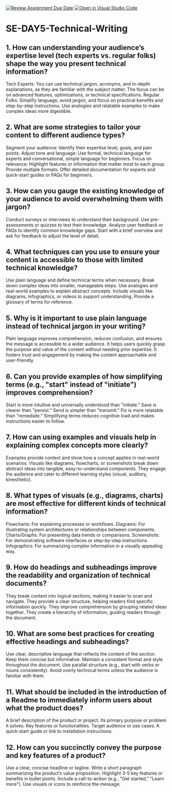 [![Review Assignment Due Date](https://classroom.github.com/assets/deadline-readme-button-22041afd0340ce965d47ae6ef1cefeee28c7c493a6346c4f15d667ab976d596c.svg)](https://classroom.github.com/a/zsAR-pyY)
[![Open in Visual Studio Code](https://classroom.github.com/assets/open-in-vscode-2e0aaae1b6195c2367325f4f02e2d04e9abb55f0b24a779b69b11b9e10269abc.svg)](https://classroom.github.com/online_ide?assignment_repo_id=18485049&assignment_repo_type=AssignmentRepo)
# SE-DAY5-Technical-Writing
## 1. How can understanding your audience’s expertise level (tech experts vs. regular folks) shape the way you present technical information?
Tech Experts: You can use technical jargon, acronyms, and in-depth explanations, as they are familiar with the subject matter. The focus can be on advanced features, optimizations, or technical specifications.
Regular Folks: Simplify language, avoid jargon, and focus on practical benefits and step-by-step instructions. Use analogies and relatable examples to make complex ideas more digestible.

## 2. What are some strategies to tailor your content to different audience types?
Segment your audience: Identify their expertise level, goals, and pain points.
Adjust tone and language: Use formal, technical language for experts and conversational, simple language for beginners.
Focus on relevance: Highlight features or information that matter most to each group.
Provide multiple formats: Offer detailed documentation for experts and quick-start guides or FAQs for beginners.

## 3. How can you gauge the existing knowledge of your audience to avoid overwhelming them with jargon?
Conduct surveys or interviews to understand their background.
Use pre-assessments or quizzes to test their knowledge.
Analyze user feedback or FAQs to identify common knowledge gaps.
Start with a brief overview and ask for feedback to adjust the level of detail.

## 4. What techniques can you use to ensure your content is accessible to those with limited technical knowledge?
Use plain language and define technical terms when necessary.
Break down complex ideas into smaller, manageable steps.
Use analogies and real-world examples to explain abstract concepts.
Include visuals like diagrams, infographics, or videos to support understanding.
Provide a glossary of terms for reference.

## 5. Why is it important to use plain language instead of technical jargon in your writing?
Plain language improves comprehension, reduces confusion, and ensures the message is accessible to a wider audience.
It helps users quickly grasp the purpose and value of the content without needing prior expertise.
It fosters trust and engagement by making the content approachable and user-friendly.

## 6. Can you provide examples of how simplifying terms (e.g., "start" instead of "initiate") improves comprehension?
Start is more intuitive and universally understood than "initiate."
Save is clearer than "persist."
Send is simpler than "transmit."
Fix is more relatable than "remediate."
Simplifying terms reduces cognitive load and makes instructions easier to follow.

## 7. How can using examples and visuals help in explaining complex concepts more clearly?
Examples provide context and show how a concept applies in real-world scenarios.
Visuals like diagrams, flowcharts, or screenshots break down abstract ideas into tangible, easy-to-understand components.
They engage the audience and cater to different learning styles (visual, auditory, kinesthetic).

## 8. What types of visuals (e.g., diagrams, charts) are most effective for different kinds of technical information?
Flowcharts: For explaining processes or workflows.
Diagrams: For illustrating system architectures or relationships between components.
Charts/Graphs: For presenting data trends or comparisons.
Screenshots: For demonstrating software interfaces or step-by-step instructions.
Infographics: For summarizing complex information in a visually appealing way.

## 9. How do headings and subheadings improve the readability and organization of technical documents?
They break content into logical sections, making it easier to scan and navigate.
They provide a clear structure, helping readers find specific information quickly.
They improve comprehension by grouping related ideas together.
They create a hierarchy of information, guiding readers through the document.

## 10. What are some best practices for creating effective headings and subheadings?
Use clear, descriptive language that reflects the content of the section.
Keep them concise but informative.
Maintain a consistent format and style throughout the document.
Use parallel structure (e.g., start with verbs or nouns consistently).
Avoid overly technical terms unless the audience is familiar with them.

## 11. What should be included in the introduction of a Readme to immediately inform users about what the product does?
A brief description of the product or project.
Its primary purpose or problem it solves.
Key features or functionalities.
Target audience or use cases.
A quick-start guide or link to installation instructions.

## 12. How can you succinctly convey the purpose and key features of a product?

Use a clear, concise headline or tagline.
Write a short paragraph summarizing the product’s value proposition.
Highlight 3-5 key features or benefits in bullet points.
Include a call-to-action (e.g., "Get started," "Learn more").
Use visuals or icons to reinforce the message.

